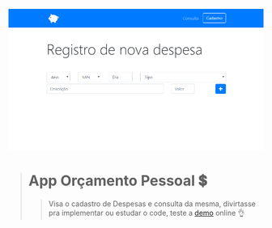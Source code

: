 ![Amostra do projeto](/assets/img/demo.png)

> # App Orçamento Pessoal 💲
>> Visa o cadastro de Despesas e consulta da mesma, divirtasse pra implementar ou estudar o code, teste a [demo](https://personal-budget.netlify.com/) online 👌
